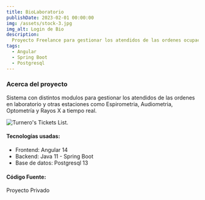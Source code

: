 ```yaml
---
title: BioLaboratorio
publishDate: 2023-02-01 00:00:00
img: /assets/stock-3.jpg
img_alt: Login de Bio
description: 
  Proyecto Freelance para gestionar los atendidos de las ordenes ocupacionales dirigido para BIOLaboratorio. Proyecto en proceso...
tags:
  - Angular
  - Spring Boot
  - Postgresql
---
```

### Acerca del proyecto

Sistema con distintos modulos para gestionar los atendidos de las ordenes en laboratorio y otras estaciones como Espirometria, Audiometria, Optometría y Rayos X  a tiempo real.



![Turnero's Tickets List.](/assets/stock-3.1.jpg)


#### Tecnologías usadas:

- Frontend: Angular 14
- Backend: Java 11 - Spring Boot
- Base de datos: Postgresql 13



#### Código Fuente:
Proyecto Privado
